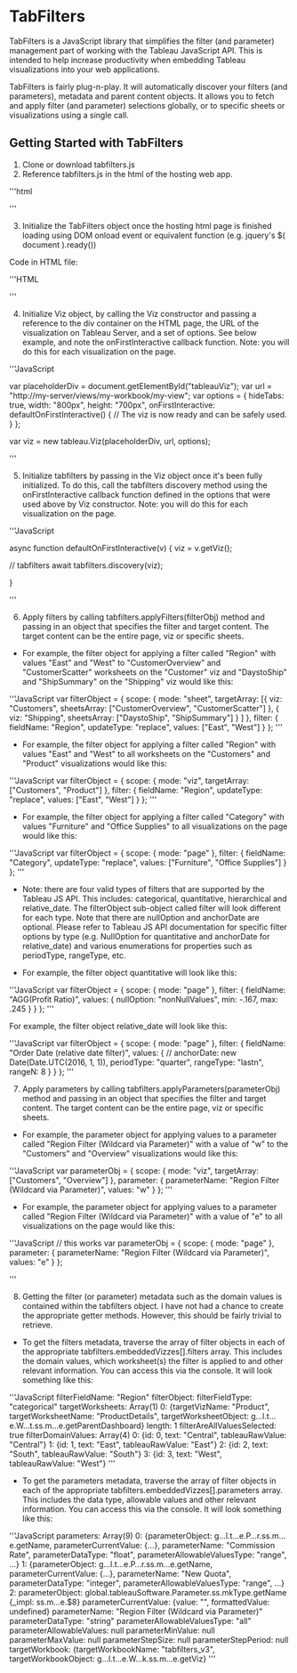 # TabFilters

TabFilters is a JavaScript library that simplifies the filter (and parameter) management part of working with the Tableau JavaScript API. This is intended to help increase productivity when embedding Tableau visualizations into your web applications.

TabFilters is fairly plug-n-play. It will automatically discover your filters (and parameters), metadata and parent content objects. It allows you to fetch and apply filter (and parameter) selections globally, or to specific sheets or visualizations using a single call.


## Getting Started with TabFilters

1. Clone or download tabfilters.js
2. Reference tabfilters.js in the html of the hosting web app.

'''html

<script type="text/javascript" src="../dist/tabfilters.js"></script>

'''

3. Initialize the TabFilters object once the hosting html page is finished loading using DOM onload event or equivalent function (e.g. jquery's $( document ).ready())

Code in HTML file:

'''HTML
<body onload="initializeFilters();">

<script>

function initializeFilters(){
  tabfilters = new TabFilters();

}
</script>

'''

4. Initialize Viz object, by calling the Viz constructor and passing a reference to the div container on the HTML page, the URL of the visualization on Tableau Server, and a set of options. See below example, and note the onFirstInteractive callback function. Note: you will do this for each visualization on the page.

'''JavaScript


var placeholderDiv = document.getElementById("tableauViz");
var url = "http://my-server/views/my-workbook/my-view";
var options = {
   hideTabs: true,
   width: "800px",
   height: "700px",
   onFirstInteractive: defaultOnFirstInteractive() {
     // The viz is now ready and can be safely used.
   }
};

var viz = new tableau.Viz(placeholderDiv, url, options);

'''

5. Initialize tabfilters by passing in the Viz object once it's been fully initialized. To do this, call the tabfilters discovery method using the onFirstInteractive callback function defined in the options that were used above by Viz constructor. Note: you will do this for each visualization on the page.

'''JavaScript

async function defaultOnFirstInteractive(v) {
  viz = v.getViz();

  // tabfilters
  await tabfilters.discovery(viz);

}

'''

6. Apply filters by calling tabfilters.applyFilters(filterObj) method and passing in an object that specifies the filter and target content. The target content can be the entire page, viz or specific sheets.

* For example, the filter object for applying a filter called "Region" with values "East" and "West" to "CustomerOverview" and "CustomerScatter" worksheets on the "Customer" viz and "DaystoShip" and "ShipSummary" on the "Shipping" viz would like this:

'''JavaScript
var filterObject = {
  scope: {
    mode: "sheet",
    targetArray: [{
        viz: "Customers",
        sheetsArray: ["CustomerOverview", "CustomerScatter"]
      },
      {
        viz: "Shipping",
        sheetsArray: ["DaystoShip", "ShipSummary"]
      }
    ]
  },
  filter: {
    fieldName: "Region",
    updateType: "replace",
    values: ["East", "West"]
  }
};
'''

* For example, the filter object for applying a filter called "Region" with values "East" and "West" to all worksheets on the "Customers" and "Product" visualizations would like this:

'''JavaScript
var filterObject = {
  scope: {
    mode: "viz",
    targetArray: ["Customers", "Product"]
  },
  filter: {
    fieldName: "Region",
    updateType: "replace",
    values: ["East", "West"]
  }
};
'''

* For example, the filter object for applying a filter called "Category" with values "Furniture" and "Office Supplies" to all visualizations on the page would like this:

'''JavaScript
var filterObject = {
  scope: {
    mode: "page"
  },
  filter: {
    fieldName: "Category",
    updateType: "replace",
    values: ["Furniture", "Office Supplies"]
  }
};
'''

* Note: there are four valid types of filters that are supported by the Tableau JS API. This includes: categorical, quantitative, hierarchical and relative_date. The filterObject sub-object called filter will look different for each type. Note that there are nullOption and anchorDate are optional. Please refer to Tableau JS API documentation for specific filter options by type (e.g. NullOption for quantitative and anchorDate for relative_date) and various enumerations for properties such as periodType, rangeType, etc.

* For example, the filter object quantitative will look like this:

'''JavaScript
var filterObject = {
  scope: {
    mode: "page"
  },
  filter: {
    fieldName: "AGG(Profit Ratio)",
    values: {
      nullOption: "nonNullValues",
      min: -.167,
      max: .245
    }
  }
};
'''

For example, the filter object relative_date will look like this:

'''JavaScript
var filterObject = {
  scope: {
    mode: "page"
  },
  filter: {
    fieldName: "Order Date (relative date filter)",
    values: {
      // anchorDate: new Date(Date.UTC(2016, 1, 1)),
      periodType: "quarter",
      rangeType: "lastn",
      rangeN: 8
    }
  }
};
'''

7. Apply parameters by calling tabfilters.applyParameters(parameterObj) method and passing in an object that specifies the filter and target content. The target content can be the entire page, viz or specific sheets.

* For example, the parameter object for applying values to a parameter called "Region Filter (Wildcard via Parameter)" with a value of "w" to the "Customers" and "Overview" visualizations would like this:

'''JavaScript
var parameterObj = {
  scope: {
    mode: "viz",
    targetArray: ["Customers", "Overview"]
  },
  parameter: {
    parameterName: "Region Filter (Wildcard via Parameter)",
    values: "w"
  }
};
'''

* For example, the parameter object for applying values to a parameter called "Region Filter (Wildcard via Parameter)" with a value of "e" to all visualizations on the page would like this:

'''JavaScript
// this works
var parameterObj = {
  scope: {
    mode: "page"
  },
  parameter: {
    parameterName: "Region Filter (Wildcard via Parameter)",
    values: "e"
  }
};

'''

8. Getting the filter (or parameter) metadata such as the domain values is contained within the tabfilters object. I have not had a chance to create the appropriate getter methods. However, this should be fairly trivial to retrieve.

* To get the filters metadata, traverse the array of filter objects in each of the appropriate tabfilters.embeddedVizzes[].filters array. This includes the domain values, which worksheet(s) the filter is applied to and other relevant information. You can access this via the console. It will look something like this:

'''JavaScript
filterFieldName: "Region"
filterObject:
filterFieldType: "categorical"
targetWorksheets: Array(1)
0: {targetVizName: "Product", targetWorksheetName: "ProductDetails", targetWorksheetObject: g…l.t…e.W…t.ss.m…e.getParentDashboard}
length: 1
filterAreAllValuesSelected: true
filterDomainValues: Array(4)
0: {id: 0, text: "Central", tableauRawValue: "Central"}
1: {id: 1, text: "East", tableauRawValue: "East"}
2: {id: 2, text: "South", tableauRawValue: "South"}
3: {id: 3, text: "West", tableauRawValue: "West"}
'''

* To get the parameters metadata, traverse the array of filter objects in each of the appropriate tabfilters.embeddedVizzes[].parameters array. This includes the data type, allowable values and other relevant information. You can access this via the console. It will look something like this:

'''JavaScript
parameters: Array(9)
0: {parameterObject: g…l.t…e.P…r.ss.m…e.getName, parameterCurrentValue: {…}, parameterName: "Commission Rate", parameterDataType: "float", parameterAllowableValuesType: "range", …}
1: {parameterObject: g…l.t…e.P…r.ss.m…e.getName, parameterCurrentValue: {…}, parameterName: "New Quota", parameterDataType: "integer", parameterAllowableValuesType: "range", …}
2:
parameterObject: global.tableauSoftware.Parameter.ss.mkType.getName {_impl: ss.m…e.$8}
parameterCurrentValue: {value: "", formattedValue: undefined}
parameterName: "Region Filter (Wildcard via Parameter)"
parameterDataType: "string"
parameterAllowableValuesType: "all"
parameterAllowableValues: null
parameterMinValue: null
parameterMaxValue: null
parameterStepSize: null
parameterStepPeriod: null
targetWorkbook: {targetWorkbookName: "tabfilters_v3", targetWorkbookObject: g…l.t…e.W…k.ss.m…e.getViz}
'''
